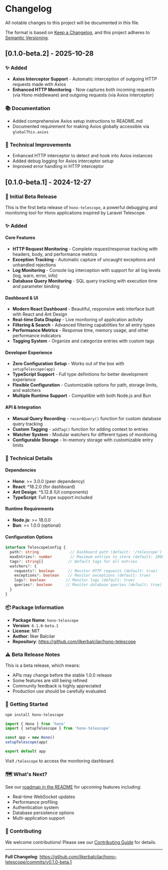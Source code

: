 # Changelog

All notable changes to this project will be documented in this file.

The format is based on [Keep a Changelog](https://keepachangelog.com/en/1.0.0/),
and this project adheres to [Semantic Versioning](https://semver.org/spec/v2.0.0.html).

## [0.1.0-beta.2] - 2025-10-28

### ✨ Added
- **Axios Interceptor Support** - Automatic interception of outgoing HTTP requests made with Axios
- **Enhanced HTTP Monitoring** - Now captures both incoming requests (via Hono middleware) and outgoing requests (via Axios interceptor)

### 📚 Documentation
- Added comprehensive Axios setup instructions to README.md
- Documented requirement for making Axios globally accessible via `globalThis.axios`

### 🔧 Technical Improvements
- Enhanced HTTP interceptor to detect and hook into Axios instances
- Added debug logging for Axios interceptor setup
- Improved error handling in HTTP interceptor

## [0.1.0-beta.1] - 2024-12-27

### 🎉 Initial Beta Release

This is the first beta release of `hono-telescope`, a powerful debugging and monitoring tool for Hono applications inspired by Laravel Telescope.

### ✨ Added

#### Core Features
- **HTTP Request Monitoring** - Complete request/response tracking with headers, body, and performance metrics
- **Exception Tracking** - Automatic capture of uncaught exceptions and unhandled rejections
- **Log Monitoring** - Console log interception with support for all log levels (log, warn, error, info)
- **Database Query Monitoring** - SQL query tracking with execution time and parameter binding

#### Dashboard & UI
- **Modern React Dashboard** - Beautiful, responsive web interface built with React and Ant Design
- **Real-time Data Display** - Live monitoring of application activity
- **Filtering & Search** - Advanced filtering capabilities for all entry types
- **Performance Metrics** - Response time, memory usage, and other performance indicators
- **Tagging System** - Organize and categorize entries with custom tags

#### Developer Experience
- **Zero Configuration Setup** - Works out of the box with `setupTelescope(app)`
- **TypeScript Support** - Full type definitions for better development experience
- **Flexible Configuration** - Customizable options for path, storage limits, and watchers
- **Multiple Runtime Support** - Compatible with both Node.js and Bun

#### API & Integration
- **Manual Query Recording** - `recordQuery()` function for custom database query tracking
- **Custom Tagging** - `addTag()` function for adding context to entries
- **Watcher System** - Modular watchers for different types of monitoring
- **Configurable Storage** - In-memory storage with customizable entry limits

### 🔧 Technical Details

#### Dependencies
- **Hono**: >= 3.0.0 (peer dependency)
- **React**: ^18.2.0 (for dashboard)
- **Ant Design**: ^5.12.8 (UI components)
- **TypeScript**: Full type support included

#### Runtime Requirements
- **Node.js**: >= 18.0.0
- **Bun**: >= 1.0.0 (optional)

#### Configuration Options
```typescript
interface TelescopeConfig {
  path?: string              // Dashboard path (default: '/telescope')
  maxEntries?: number        // Maximum entries to store (default: 1000)
  tags?: string[]           // Default tags for all entries
  watchers?: {
    requests?: boolean      // Monitor HTTP requests (default: true)
    exceptions?: boolean    // Monitor exceptions (default: true)
    logs?: boolean         // Monitor logs (default: true)
    queries?: boolean      // Monitor database queries (default: true)
  }
}
```

### 📦 Package Information

- **Package Name**: `hono-telescope`
- **Version**: `0.1.0-beta.1`
- **License**: MIT
- **Author**: İlker Balcılar
- **Repository**: https://github.com/ilkerbalcilar/hono-telescope

### ⚠️ Beta Release Notes

This is a beta release, which means:
- APIs may change before the stable 1.0.0 release
- Some features are still being refined
- Community feedback is highly appreciated
- Production use should be carefully evaluated

### 🚀 Getting Started

```bash
npm install hono-telescope
```

```typescript
import { Hono } from 'hono'
import { setupTelescope } from 'hono-telescope'

const app = new Hono()
setupTelescope(app)

export default app
```

Visit `/telescope` to access the monitoring dashboard.

### 🗺️ What's Next?

See our [roadmap in the README](README.md#-roadmap) for upcoming features including:
- Real-time WebSocket updates
- Performance profiling
- Authentication system
- Database persistence options
- Multi-application support

### 🤝 Contributing

We welcome contributions! Please see our [Contributing Guide](README.md#-contributing) for details.

---

**Full Changelog**: https://github.com/ilkerbalcilar/hono-telescope/commits/v0.1.0-beta.1